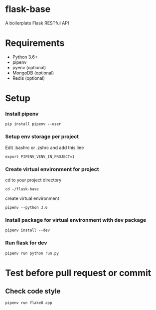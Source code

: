 # flask-base
A boilerplate Flask RESTful API

# Requirements
- Python 3.6+
- pipenv
- pyenv (optional)
- MongoDB (optional)
- Redis (optional)

# Setup
### Install pipenv
`pip install pipenv --user`

### Setup env storage per project
Edit .bashrc or .zshrc and add this line

`export PIPENV_VENV_IN_PROJECT=1`

### Create virtual environment for project
cd to your project directory

`cd ~/flask-base`

create virtual environment

`pipenv --python 3.6`

### Install package for virtual environment with dev package
`pipenv install --dev`

### Run flask for dev
`pipenv run python run.py`

# Test before pull request or commit

## Check code style
`pipenv run flake8 app`
